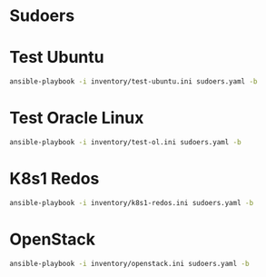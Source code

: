# Sudoers

# Test Ubuntu
```bash
ansible-playbook -i inventory/test-ubuntu.ini sudoers.yaml -b
```

# Test Oracle Linux
```bash
ansible-playbook -i inventory/test-ol.ini sudoers.yaml -b
```

# K8s1 Redos
```bash
ansible-playbook -i inventory/k8s1-redos.ini sudoers.yaml -b
```

# OpenStack
```bash
ansible-playbook -i inventory/openstack.ini sudoers.yaml -b
```